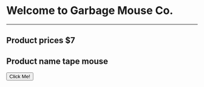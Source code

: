 # Welcome to Garbage Mouse Co.

---

##         Product prices $7

##       Product name tape mouse
<html>
  <body>
    <button type="button">Click Me!</button>
  </body>
  </html>
        

